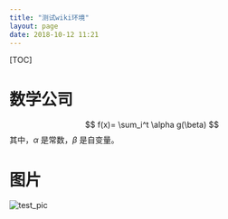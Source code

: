 ```yaml
---
title: "测试wiki环境"
layout: page
date: 2018-10-12 11:21
---
```


[TOC]

# 数学公司


$$
f(x)= \sum_i^t \alpha g(\beta)
$$
其中，$\alpha$ 是常数，$\beta$ 是自变量。

# 图片

![test_pic](/wiki/themes/simple/static/images/test_pic.jpeg)